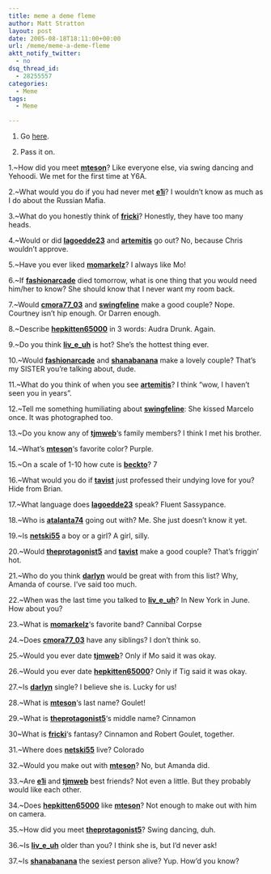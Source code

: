 ```yaml
---
title: meme a deme fleme
author: Matt Stratton
layout: post
date: 2005-08-18T18:11:00+00:00
url: /meme/meme-a-deme-fleme
aktt_notify_twitter:
  - no
dsq_thread_id:
  - 28255557
categories:
  - Meme
tags:
  - Meme

---
```

1. Go [here][1].
  
2. Pass it on.

1.~How did you meet [**mteson**][2]? Like everyone else, via swing dancing and Yehoodi. We met for the first time at Y6A.
  
2.~What would you do if you had never met [**e1i**][3]? I wouldn&#8217;t know as much as I do about the Russian Mafia.
  
3.~What do you honestly think of [**fricki**][4]? Honestly, they have too many heads.
  
4.~Would or did [**lagoedde23**][5] and [**artemitis**][6] go out? No, because Chris wouldn&#8217;t approve.
  
5.~Have you ever liked [**momarkelz**][7]? I always like Mo!
  
6.~If [**fashionarcade**][8] died tomorrow, what is one thing that you would need him/her to know? She should know that I never want my room back.
  
7.~Would [**cmora77_03**][9] and [**swingfeline**][10] make a good couple? Nope. Courtney isn&#8217;t hip enough. Or Darren enough.
  
8.~Describe [**hepkitten65000**][11] in 3 words: Audra Drunk. Again.
  
9.~Do you think [**liv\_e\_uh**][12] is hot? She&#8217;s the hottest thing ever.
  
10.~Would [**fashionarcade**][8] and [**shanabanana**][13] make a lovely couple? That&#8217;s my SISTER you&#8217;re talking about, dude.
  
11.~What do you think of when you see [**artemitis**][6]? I think &#8220;wow, I haven&#8217;t seen you in years&#8221;.
  
12.~Tell me something humiliating about [**swingfeline**][10]: She kissed Marcelo once. It was photographed too.
  
13.~Do you know any of [**tjmweb**][14]&#8216;s family members? I think I met his brother.
  
14.~What&#8217;s [**mteson**][2]&#8216;s favorite color? Purple.
  
15.~On a scale of 1-10 how cute is [**beckto**][15]? 7
  
16.~What would you do if [**tavist**][16] just professed their undying love for you? Hide from Brian.
  
17.~What language does [**lagoedde23**][5] speak? Fluent Sassypance.
  
18.~Who is [**atalanta74**][17] going out with? Me. She just doesn&#8217;t know it yet.
  
19.~Is [**netski55**][18] a boy or a girl? A girl, silly.
  
20.~Would [**theprotagonist5**][19] and [**tavist**][16] make a good couple? That&#8217;s friggin&#8217; hot.
  
21.~Who do you think [**darlyn**][20] would be great with from this list? Why, Amanda of course. I&#8217;ve said too much.
  
22.~When was the last time you talked to [**liv\_e\_uh**][12]? In New York in June. How about you?
  
23.~What is [**momarkelz**][7]&#8216;s favorite band? Cannibal Corpse
  
24.~Does [**cmora77_03**][9] have any siblings? I don&#8217;t think so.
  
25.~Would you ever date [**tjmweb**][14]? Only if Mo said it was okay.
  
26.~Would you ever date [**hepkitten65000**][11]? Only if Tig said it was okay.
  
27.~Is [**darlyn**][20] single? I believe she is. Lucky for us!
  
28.~What is [**mteson**][2]&#8216;s last name? Goulet!
  
29.~What is [**theprotagonist5**][19]&#8216;s middle name? Cinnamon
  
30~What is [**fricki**][4]&#8216;s fantasy? Cinnamon and Robert Goulet, together.
  
31.~Where does [**netski55**][18] live? Colorado
  
32.~Would you make out with [**mteson**][2]? No, but Amanda did.
  
33.~Are [**e1i**][3] and [**tjmweb**][14] best friends? Not even a little. But they probably would like each other.
  
34.~Does [**hepkitten65000**][11] like [**mteson**][2]? Not enough to make out with him on camera.
  
35.~How did you meet [**theprotagonist5**][19]? Swing dancing, duh.
  
36.~Is [**liv\_e\_uh**][12] older than you? I think she is, but I&#8217;d never ask!
  
37.~Is [**shanabanana**][13] the sexiest person alive? Yup. How&#8217;d you know?

 [1]: http://mike.mm1swebcreations.com/lj/ljFriendsQuiz/
 [2]: http://www.livejournal.com/users/mteson/
 [3]: http://www.livejournal.com/users/e1i/
 [4]: http://www.livejournal.com/users/fricki/
 [5]: http://www.livejournal.com/users/lagoedde23/
 [6]: http://www.livejournal.com/users/artemitis/
 [7]: http://www.livejournal.com/users/momarkelz/
 [8]: http://www.livejournal.com/users/fashionarcade/
 [9]: http://www.livejournal.com/users/cmora77_03/
 [10]: http://www.livejournal.com/users/swingfeline/
 [11]: http://www.livejournal.com/users/hepkitten65000/
 [12]: http://www.livejournal.com/users/liv_e_uh/
 [13]: http://www.livejournal.com/users/shanabanana/
 [14]: http://www.livejournal.com/users/tjmweb/
 [15]: http://www.livejournal.com/users/beckto/
 [16]: http://www.livejournal.com/users/tavist/
 [17]: http://www.livejournal.com/users/atalanta74/
 [18]: http://www.livejournal.com/users/netski55/
 [19]: http://www.livejournal.com/users/theprotagonist5/
 [20]: http://www.livejournal.com/users/darlyn/